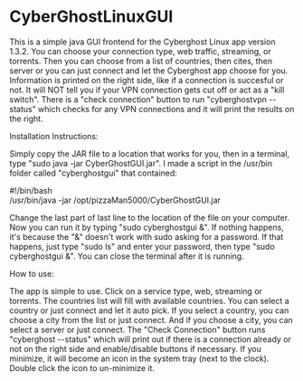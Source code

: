 # CyberGhostLinuxGUI

 This is a simple java GUI frontend for the Cyberghost Linux app version 1.3.2. You can choose your connection type, web traffic, streaming, or torrents. Then you can choose from a list of countries, then cites, then server or you can just connect and let the Cyberghost app choose for you. Information is printed on the right side, like if a connection is succesful or not. It will NOT tell you if your VPN connection gets cut off or act as a "kill switch". There is a "check connection" button to run "cyberghostvpn --status" which checks for any VPN connections and it will print the results on the right.
 
 Installation Instructions:
 
 Simply copy the JAR file to a location that works for you, then in a terminal, type "sudo java -jar CyberGhostGUI.jar". I made a script in the /usr/bin folder called "cyberghostgui" that contained:

#!/bin/bash <br>
/usr/bin/java -jar /opt/pizzaMan5000/CyberGhostGUI.jar

Change the last part of last line to the location of the file on your computer. Now you can run it by typing "sudo cyberghostgui &". If nothing happens, it's because the "&" doesn't work with sudo asking for a password. If that happens, just type "sudo ls" and enter your password, then type "sudo cyberghostgui &". You can close the terminal after it is running.

How to use:

The app is simple to use. Click on a service type, web, streaming or torrents. The countries list will fill with available countries. You can select a country or just connect and let it auto pick. If you select a country, you can choose a city from the list or just connect. And if you choose a city, you can select a server or just connect. The "Check Connection" button runs "cyberghost --status" which will print out if there is a connection already or not on the right side and enable/disable buttons if necessary. If you minimize, it will become an icon in the system tray (next to the clock). Double click the icon to un-minimize it.
